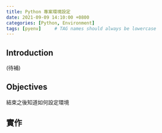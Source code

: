 ```yaml
---
title: Python 專案環境設定
date: 2021-09-09 14:10:00 +0800
categories: [Python, Environment]
tags: [pyenv]     # TAG names should always be lowercase
---
```


## Introduction

(待補)

## Objectives

結束之後知道如何設定環境

## 實作
